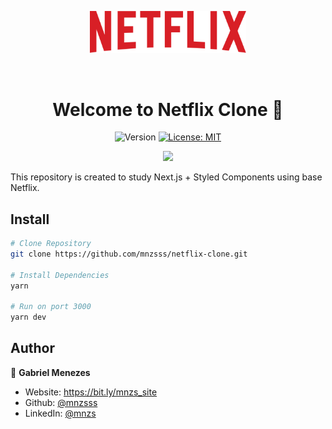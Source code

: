 <p align="center">
  <img width="250" alt="Netflix Clone" src="./src/assets/logo.svg" />
</p>

<br />

<h1 align="center">Welcome to Netflix Clone 👋</h1>
<p align="center">
  <img alt="Version" src="https://img.shields.io/badge/version-1.0.0-blue.svg?cacheSeconds=2592000" />
  <a href="#" target="_blank">
    <img alt="License: MIT" src="https://img.shields.io/badge/License-MIT-yellow.svg" />
  </a>
</p>

<p align="center">
  <img src="./github/preview.png" />
</p>

This repository is created to study Next.js + Styled Components using base Netflix.

## Install

```sh
# Clone Repository
git clone https://github.com/mnzsss/netflix-clone.git

# Install Dependencies
yarn

# Run on port 3000
yarn dev
```

## Author

👤 **Gabriel Menezes**

* Website: https://bit.ly/mnzs_site
* Github: [@mnzsss](https://github.com/mnzsss)
* LinkedIn: [@mnzs](https://linkedin.com/in/mnzs)
